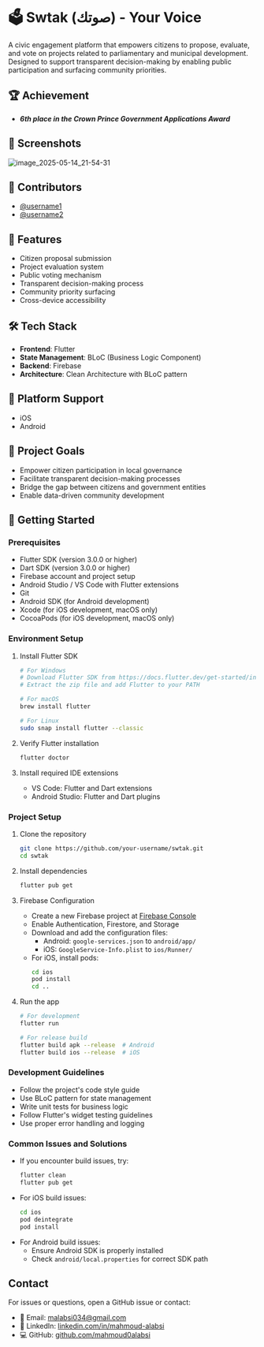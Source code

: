 # 🗳️ Swtak (صوتك) - Your Voice

A civic engagement platform that empowers citizens to propose, evaluate, and vote on projects related to parliamentary and municipal development. Designed to support transparent decision-making by enabling public participation and surfacing community priorities.

## 🏆 Achievement
- ***6th place in the Crown Prince Government Applications Award***

## 📱 Screenshots

![image_2025-05-14_21-54-31](https://github.com/user-attachments/assets/0d5e33e9-4380-46c8-aafa-d9e064b2bcb0)

## 👥 Contributors

- [@username1](https://github.com/username1)
- [@username2](https://github.com/username2)

## 🚀 Features
- Citizen proposal submission
- Project evaluation system
- Public voting mechanism
- Transparent decision-making process
- Community priority surfacing
- Cross-device accessibility

## 🛠️ Tech Stack
- **Frontend**: Flutter
- **State Management**: BLoC (Business Logic Component)
- **Backend**: Firebase
- **Architecture**: Clean Architecture with BLoC pattern

## 📱 Platform Support
- iOS
- Android

## 🎯 Project Goals
- Empower citizen participation in local governance
- Facilitate transparent decision-making processes
- Bridge the gap between citizens and government entities
- Enable data-driven community development

## 🔧 Getting Started

### Prerequisites
- Flutter SDK (version 3.0.0 or higher)
- Dart SDK (version 3.0.0 or higher)
- Firebase account and project setup
- Android Studio / VS Code with Flutter extensions
- Git
- Android SDK (for Android development)
- Xcode (for iOS development, macOS only)
- CocoaPods (for iOS development, macOS only)

### Environment Setup
1. Install Flutter SDK
   ```bash
   # For Windows
   # Download Flutter SDK from https://docs.flutter.dev/get-started/install/windows
   # Extract the zip file and add Flutter to your PATH

   # For macOS
   brew install flutter

   # For Linux
   sudo snap install flutter --classic
   ```

2. Verify Flutter installation
   ```bash
   flutter doctor
   ```

3. Install required IDE extensions
   - VS Code: Flutter and Dart extensions
   - Android Studio: Flutter and Dart plugins

### Project Setup
1. Clone the repository
   ```bash
   git clone https://github.com/your-username/swtak.git
   cd swtak
   ```

2. Install dependencies
   ```bash
   flutter pub get
   ```

3. Firebase Configuration
   - Create a new Firebase project at [Firebase Console](https://console.firebase.google.com/)
   - Enable Authentication, Firestore, and Storage
   - Download and add the configuration files:
     - Android: `google-services.json` to `android/app/`
     - iOS: `GoogleService-Info.plist` to `ios/Runner/`
   - For iOS, install pods:
     ```bash
     cd ios
     pod install
     cd ..
     ```

4. Run the app
   ```bash
   # For development
   flutter run

   # For release build
   flutter build apk --release  # Android
   flutter build ios --release  # iOS
   ```

### Development Guidelines
- Follow the project's code style guide
- Use BLoC pattern for state management
- Write unit tests for business logic
- Follow Flutter's widget testing guidelines
- Use proper error handling and logging

### Common Issues and Solutions
- If you encounter build issues, try:
  ```bash
  flutter clean
  flutter pub get
  ```
- For iOS build issues:
  ```bash
  cd ios
  pod deintegrate
  pod install
  ```
- For Android build issues:
  - Ensure Android SDK is properly installed
  - Check `android/local.properties` for correct SDK path


## Contact

For issues or questions, open a GitHub issue or contact:
- 📧 Email: [malabsi034@gmail.com](mailto:malabsi034@gmail.com)
- 💼 LinkedIn: [linkedin.com/in/mahmoud-alabsi](https://www.linkedin.com/in/mahmoud-alabsi)
- 💻 GitHub: [github.com/mahmoud0alabsi](https://github.com/mahmoud0alabsi)
